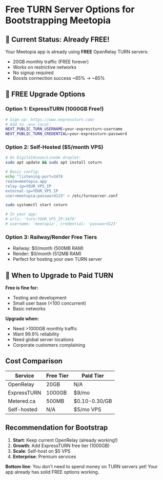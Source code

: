 # Free TURN Server Options for Bootstrapping Meetopia

## 🎉 Current Status: Already FREE!

Your Meetopia app is already using **FREE** OpenRelay TURN servers:
- 20GB monthly traffic (FREE forever)
- Works on restrictive networks
- No signup required
- Boosts connection success ~65% → ~85%

## 💸 FREE Upgrade Options

### Option 1: ExpressTURN (1000GB Free!)
```bash
# Sign up: https://www.expressturn.com/
# Add to .env.local:
NEXT_PUBLIC_TURN_USERNAME=your-expressturn-username
NEXT_PUBLIC_TURN_CREDENTIAL=your-expressturn-password
```

### Option 2: Self-Hosted ($5/month VPS)
```bash
# On DigitalOcean/Linode droplet:
sudo apt update && sudo apt install coturn

# Basic config:
echo "listening-port=3478
realm=meetopia.app  
relay-ip=YOUR_VPS_IP
external-ip=YOUR_VPS_IP
user=meetopia:password123" > /etc/turnserver.conf

sudo systemctl start coturn

# In your app:
# urls: 'turn:YOUR_VPS_IP:3478'
# username: 'meetopia', credential: 'password123'
```

### Option 3: Railway/Render Free Tiers
- Railway: $0/month (500MB RAM)
- Render: $0/month (512MB RAM) 
- Perfect for hosting your own TURN server

## 🚀 When to Upgrade to Paid TURN

**Free is fine for:**
- Testing and development
- Small user base (<100 concurrent)
- Basic networks

**Upgrade when:**
- Need >1000GB monthly traffic
- Want 99.9% reliability
- Need global server locations
- Corporate customers complaining

## Cost Comparison

| Service | Free Tier | Paid Tier |
|---------|-----------|-----------|
| OpenRelay | 20GB | N/A |
| ExpressTURN | 1000GB | $9/mo |
| Metered.ca | 500MB | $0.10-0.30/GB |
| Self-hosted | N/A | $5/mo VPS |

## Recommendation for Bootstrap

1. **Start**: Keep current OpenRelay (already working!)
2. **Growth**: Add ExpressTURN free tier (1000GB)
3. **Scale**: Self-host on $5 VPS
4. **Enterprise**: Premium services

**Bottom line**: You don't need to spend money on TURN servers yet! Your app already has solid FREE options working. 